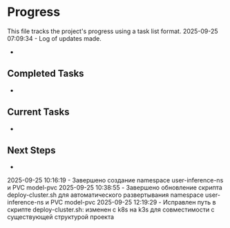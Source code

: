 # Progress

This file tracks the project's progress using a task list format.
2025-09-25 07:09:34 - Log of updates made.

*

## Completed Tasks

*   

## Current Tasks

*   

## Next Steps

*
2025-09-25 10:16:19 - Завершено создание namespace user-inference-ns и PVC model-pvc
2025-09-25 10:38:55 - Завершено обновление скрипта deploy-cluster.sh для автоматического развертывания namespace user-inference-ns и PVC model-pvc
2025-09-25 12:19:29 - Исправлен путь в скрипте deploy-cluster.sh: изменен с k8s на k3s для совместимости с существующей структурой проекта